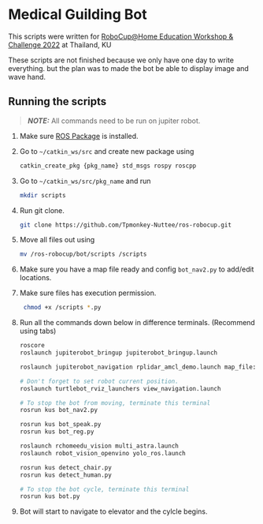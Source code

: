 # Medical Guilding Bot

This scripts were written for [RoboCup@Home Education Workshop & Challenge 2022](https://www.robocupathomeedu.org/) at Thailand, KU

These scripts are not finished because we only have one day to write everything. but the plan was to made the bot be able to display image and wave hand.

## Running the scripts
> **_NOTE:_**  All commands need to be run on jupiter robot.

1. Make sure [ROS Package](https://github.com/robocupathomeedu/rc-home-edu-learn-ros) is installed.
2. Go to `~/catkin_ws/src` and create new package using 
   ```bash
   catkin_create_pkg {pkg_name} std_msgs rospy roscpp
   ```
3. Go to `~/catkin_ws/src/pkg_name` and run
   ```bash
   mkdir scripts
   ```
4. Run git clone.
   ```bash
   git clone https://github.com/Tpmonkey-Nuttee/ros-robocup.git
   ```
5. Move all files out using
   ```bash
   mv /ros-robocup/bot/scripts /scripts
   ```
6. Make sure you have a map file ready and config `bot_nav2.py` to add/edit locations. 
7. Make sure files has execution permission.
   ```bash
    chmod +x /scripts *.py
    ```
8. Run all the commands down below in difference terminals. (Recommend using tabs)

    ```bash
    roscore
    roslaunch jupiterobot_bringup jupiterobot_bringup.launch

    roslaunch jupiterobot_navigation rplidar_amcl_demo.launch map_file:=/path/to/your/map.yaml

    # Don't forget to set robot current position.
    roslaunch turtlebot_rviz_launchers view_navigation.launch

    # To stop the bot from moving, terminate this terminal
    rosrun kus bot_nav2.py

    rosrun kus bot_speak.py
    rosrun kus bot_reg.py 

    roslaunch rchomeedu_vision multi_astra.launch
    roslaunch robot_vision_openvino yolo_ros.launch

    rosrun kus detect_chair.py 
    rosrun kus detect_human.py

    # To stop the bot cycle, terminate this terminal
    rosrun kus bot.py
    ```
9. Bot will start to navigate to elevator and the cylcle begins.
